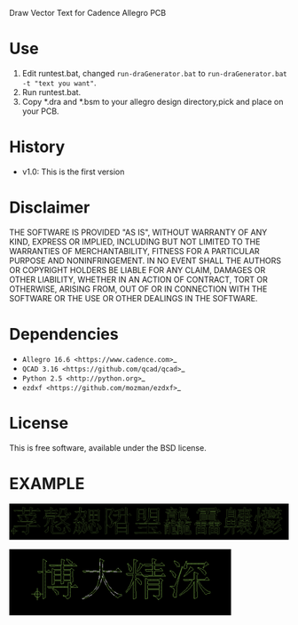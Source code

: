 Draw Vector Text for Cadence Allegro PCB

Use
===

1. Edit runtest.bat, changed `run-draGenerator.bat` to `run-draGenerator.bat -t "text you want"`.
2. Run runtest.bat.
3. Copy *.dra and *.bsm to your allegro design directory,pick and place on your PCB.

History
=======

* v1.0: This is the first version

Disclaimer
=========

THE SOFTWARE IS PROVIDED "AS IS", WITHOUT WARRANTY OF ANY KIND, EXPRESS OR IMPLIED, INCLUDING BUT NOT LIMITED TO THE WARRANTIES OF MERCHANTABILITY, FITNESS FOR A PARTICULAR PURPOSE AND NONINFRINGEMENT. IN NO EVENT SHALL THE AUTHORS OR COPYRIGHT HOLDERS BE LIABLE FOR ANY CLAIM, DAMAGES OR OTHER LIABILITY, WHETHER IN AN ACTION OF CONTRACT, TORT OR OTHERWISE, ARISING FROM, OUT OF OR IN CONNECTION WITH THE SOFTWARE OR THE USE OR OTHER DEALINGS IN THE SOFTWARE.


Dependencies
============

* `Allegro 16.6 <https://www.cadence.com>`_
* `QCAD 3.16 <https://github.com/qcad/qcad>`_
* `Python 2.5 <http://python.org>`_
* `ezdxf <https://github.com/mozman/ezdxf>`_

License
=======

This is free software, available under the BSD license.


EXAMPLE
=======

<p align="left"><img width='600px' src="https://github.com/SayCV/AllegroTextDraw/raw/dev/Examples/ex1.png" /></p>

<p align="left"><img width='400px' src="https://github.com/SayCV/AllegroTextDraw/raw/dev/Examples/ex2.png" /></p>
